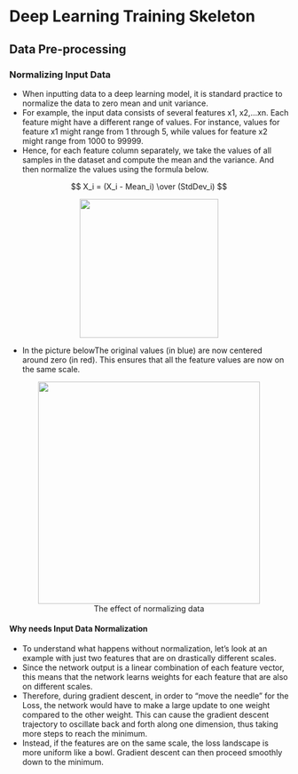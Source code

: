 # Deep Learning Training Skeleton
## Data Pre-processing
### Normalizing Input Data
- When inputting data to a deep learning model, it is standard practice to normalize the data to zero mean and unit variance. 
- For example, the input data consists of several features x1, x2,…xn. Each feature might have a different range of values. For instance, values for feature x1 might range from 1 through 5, while values for feature x2 might range from 1000 to 99999.
- Hence, for each feature column separately, we take the values of all samples in the dataset and compute the mean and the variance. And then normalize the values using the formula below.

$$ X_i = (X_i - Mean_i) \over (StdDev_i) $$

<p align="center"><img width="250" src="https://user-images.githubusercontent.com/64508435/226076715-f5974ac9-a1dd-4736-b234-c44bdcc4be3a.png"></p>

- In the picture belowThe original values (in blue) are now centered around zero (in red). This ensures that all the feature values are now on the same scale.
<p align="center">
  <img width="400" src="https://user-images.githubusercontent.com/64508435/226076957-cce2cb01-a566-4c30-baf2-193b411873c9.png">
  <br>The effect of normalizing data
</p>

#### Why needs Input Data Normalization
- To understand what happens without normalization, let’s look at an example with just two features that are on drastically different scales. 
- Since the network output is a linear combination of each feature vector, this means that the network learns weights for each feature that are also on different scales.
- Therefore, during gradient descent, in order to “move the needle” for the Loss, the network would have to make a large update to one weight compared to the other weight. This can cause the gradient descent trajectory to oscillate back and forth along one dimension, thus taking more steps to reach the minimum.
- Instead, if the features are on the same scale, the loss landscape is more uniform like a bowl. Gradient descent can then proceed smoothly down to the minimum.

